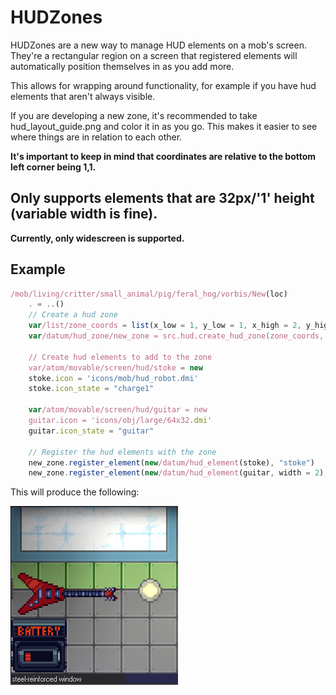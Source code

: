 # HUDZones

HUDZones are a new way to manage HUD elements on a mob's screen.
They're a rectangular region on a screen that registered elements will automatically position themselves in as you add more.

This allows for wrapping around functionality, for example if you have hud elements that aren't always visible.

If you are developing a new zone, it's recommended to take hud_layout_guide.png and color it in as you go.
This makes it easier to see where things are in relation to each other.

**It's important to keep in mind that coordinates are relative to the bottom left corner being 1,1.**

## **Only supports elements that are 32px/'1' height (variable width is fine).**

**Currently, only widescreen is supported.**

## Example

```ts
/mob/living/critter/small_animal/pig/feral_hog/vorbis/New(loc)
	. = ..()
	// Create a hud zone
	var/list/zone_coords = list(x_low = 1, y_low = 1, x_high = 2, y_high = 5) // Lower left
	var/datum/hud_zone/new_zone = src.hud.create_hud_zone(zone_coords, "vorbis_abilities")

	// Create hud elements to add to the zone
	var/atom/movable/screen/hud/stoke = new
	stoke.icon = 'icons/mob/hud_robot.dmi'
	stoke.icon_state = "charge1"

	var/atom/movable/screen/hud/guitar = new
	guitar.icon = 'icons/obj/large/64x32.dmi'
	guitar.icon_state = "guitar"

	// Register the hud elements with the zone
	new_zone.register_element(new/datum/hud_element(stoke), "stoke")
	new_zone.register_element(new/datum/hud_element(guitar, width = 2), "sick_guitar")
```
This will produce the following:

![](/.github/assets/hudzones_example.png)
